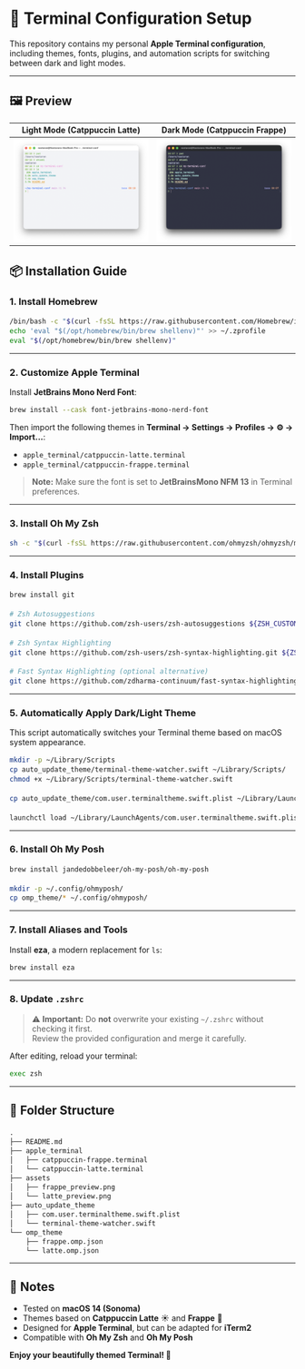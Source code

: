 # 🍎 Terminal Configuration Setup

This repository contains my personal **Apple Terminal configuration**, including themes, fonts, plugins, and automation scripts for switching between dark and light modes.

---

## 🖼️ Preview

| Light Mode (Catppuccin Latte) | Dark Mode (Catppuccin Frappe) |
|-------------------------------|-------------------------------|
| ![Latte Theme Preview](assets/latte_preview.png) | ![Frappe Theme Preview](assets/frappe_preview.png) |

## 📦 Installation Guide

### 1. Install Homebrew

```bash
/bin/bash -c "$(curl -fsSL https://raw.githubusercontent.com/Homebrew/install/HEAD/install.sh)"
echo 'eval "$(/opt/homebrew/bin/brew shellenv)"' >> ~/.zprofile
eval "$(/opt/homebrew/bin/brew shellenv)"
```

---

### 2. Customize Apple Terminal

Install **JetBrains Mono Nerd Font**:

```bash
brew install --cask font-jetbrains-mono-nerd-font
```

Then import the following themes in **Terminal → Settings → Profiles → ⚙️ → Import...**:

- `apple_terminal/catppuccin-latte.terminal`
- `apple_terminal/catppuccin-frappe.terminal`

> **Note:** Make sure the font is set to **JetBrainsMono NFM 13** in Terminal preferences.

---

### 3. Install Oh My Zsh

```bash
sh -c "$(curl -fsSL https://raw.githubusercontent.com/ohmyzsh/ohmyzsh/master/tools/install.sh)"
```

---

### 4. Install Plugins

```bash
brew install git

# Zsh Autosuggestions
git clone https://github.com/zsh-users/zsh-autosuggestions ${ZSH_CUSTOM:-~/.oh-my-zsh/custom}/plugins/zsh-autosuggestions

# Zsh Syntax Highlighting
git clone https://github.com/zsh-users/zsh-syntax-highlighting.git ${ZSH_CUSTOM:-~/.oh-my-zsh/custom}/plugins/zsh-syntax-highlighting

# Fast Syntax Highlighting (optional alternative)
git clone https://github.com/zdharma-continuum/fast-syntax-highlighting.git ${ZSH_CUSTOM:-~/.oh-my-zsh/custom}/plugins/fast-syntax-highlighting
```

---

### 5. Automatically Apply Dark/Light Theme

This script automatically switches your Terminal theme based on macOS system appearance.

```bash
mkdir -p ~/Library/Scripts
cp auto_update_theme/terminal-theme-watcher.swift ~/Library/Scripts/
chmod +x ~/Library/Scripts/terminal-theme-watcher.swift

cp auto_update_theme/com.user.terminaltheme.swift.plist ~/Library/LaunchAgents/

launchctl load ~/Library/LaunchAgents/com.user.terminaltheme.swift.plist
```

---

### 6. Install Oh My Posh

```bash
brew install jandedobbeleer/oh-my-posh/oh-my-posh

mkdir -p ~/.config/ohmyposh/
cp omp_theme/* ~/.config/ohmyposh/
```

---

### 7. Install Aliases and Tools

Install **eza**, a modern replacement for `ls`:

```bash
brew install eza
```

---

### 8. Update `.zshrc`

> ⚠️ **Important:** Do **not** overwrite your existing `~/.zshrc` without checking it first.  
> Review the provided configuration and merge it carefully.

After editing, reload your terminal:

```bash
exec zsh
```

---

## 🧩 Folder Structure

```
.
├── README.md
├── apple_terminal
│   ├── catppuccin-frappe.terminal
│   └── catppuccin-latte.terminal
├── assets
│   ├── frappe_preview.png
│   └── latte_preview.png
├── auto_update_theme
│   ├── com.user.terminaltheme.swift.plist
│   └── terminal-theme-watcher.swift
└── omp_theme
    ├── frappe.omp.json
    └── latte.omp.json
```

---

## 🧠 Notes

- Tested on **macOS 14 (Sonoma)**
- Themes based on **Catppuccin Latte** ☀️ and **Frappe** 🌙
- Designed for **Apple Terminal**, but can be adapted for **iTerm2**
- Compatible with **Oh My Zsh** and **Oh My Posh**

**Enjoy your beautifully themed Terminal! 🚀**
